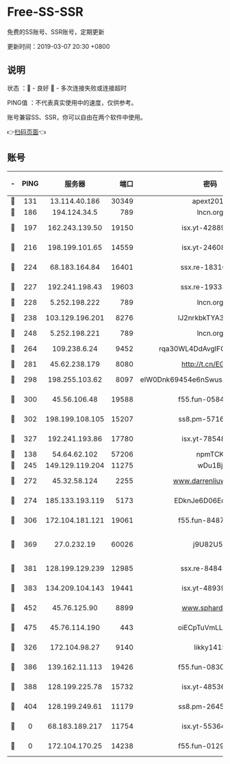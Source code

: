 # Free-SS-SSR

免费的SS账号、SSR账号，定期更新

更新时间：2019-03-07 20:30 +0800

## 说明

状态     ：🙂 - 良好 🙁 - 多次连接失败或连接超时

PING值   ：不代表真实使用中的速度，仅供参考。

账号兼容SS、SSR，你可以自由在两个软件中使用。

👉[扫码页面](https://liesauer.github.io/Free-SS-SSR/)👈

## 账号

|-|PING|服务器|端口|密码|加密方式|区域|
|:----:|:----:|:-----:|-----:|:----:|:----:|:----:|
|🙂|131|13.114.40.186|30349|apext2019|chacha20|JP|
|🙂|186|194.124.34.5|789|lncn.org|rc4|JP|
|🙂|197|162.243.139.50|19150|isx.yt-42889129|aes-256-cfb|US|
|🙂|216|198.199.101.65|14559|isx.yt-24608045|aes-256-cfb|US|
|🙂|224|68.183.164.84|16401|ssx.re-18316811|aes-256-cfb|US|
|🙂|227|192.241.198.43|19603|ssx.re-19333093|aes-256-cfb|US|
|🙂|228|5.252.198.222|789|lncn.org|rc4|JP|
|🙂|238|103.129.196.201|8276|lJ2nrkbkTYA30wv0|aes-256-cfb|US|
|🙂|248|5.252.198.221|789|lncn.org|rc4|JP|
|🙂|264|109.238.6.24|9452|rqa30WL4DdAvgIFG6Fs3znzTa|aes-256-cfb|FR|
|🙂|281|45.62.238.179|8080|http://t.cn/EGJIyrl|rc4-md5|CA|
|🙂|298|198.255.103.62|8097|eIW0Dnk69454e6nSwuspv9DmS201tQ0D|aes-256-cfb|US|
|🙂|300|45.56.106.48|19588|f55.fun-05844532|aes-256-cfb|US|
|🙂|302|198.199.108.105|15207|ss8.pm-57164721|aes-256-cfb|US|
|🙂|327|192.241.193.86|17780|isx.yt-78548549|aes-256-cfb|US|
|🙂|138|54.64.62.102|57206|npmTCK|rc4-md5|JP|
|🙂|245|149.129.119.204|11275|wDu1Bj|rc4-md5|HK|
|🙂|272|45.32.58.124|2255|www.darrenliuwei.com|aes-256-cfb|JP|
|🙂|274|185.133.193.119|5173|EDknJe6D06EoWDaw|aes-256-cfb|US|
|🙂|306|172.104.181.121|19061|f55.fun-84870600|aes-256-cfb|SG|
|🙂|369|27.0.232.19|60026|j9U82U53|xchacha20-ietf-poly1305|HK|
|🙂|381|128.199.129.239|12985|ssx.re-84845857|aes-256-cfb|SG|
|🙂|383|134.209.104.143|19441|isx.yt-48939965|aes-256-cfb|SG|
|🙂|452|45.76.125.90|8899|www.sphard.com|aes-256-cfb|AU|
|🙂|475|45.76.114.190|443|oiECpTuVmLLxk4Ts|aes-256-cfb|AU|
|🙁|326|172.104.98.27|9140|likky1415|aes-256-cfb|JP|
|🙁|386|139.162.11.113|19426|f55.fun-08309291|aes-256-cfb|SG|
|🙁|388|128.199.225.78|15732|isx.yt-48536641|aes-256-cfb|SG|
|🙁|404|128.199.249.61|11179|ss8.pm-26454231|aes-256-cfb|SG|
|🙁|0|68.183.189.217|11754|isx.yt-55364676|aes-256-cfb|SG|
|🙁|0|172.104.170.25|14238|f55.fun-01292218|aes-256-cfb|SG|
